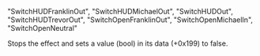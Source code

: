 "SwitchHUDFranklinOut",
"SwitchHUDMichaelOut",
"SwitchHUDOut",
"SwitchHUDTrevorOut",
"SwitchOpenFranklinOut",
"SwitchOpenMichaelIn",
"SwitchOpenNeutral"

Stops the effect and sets a value (bool) in its data (+0x199) to false.